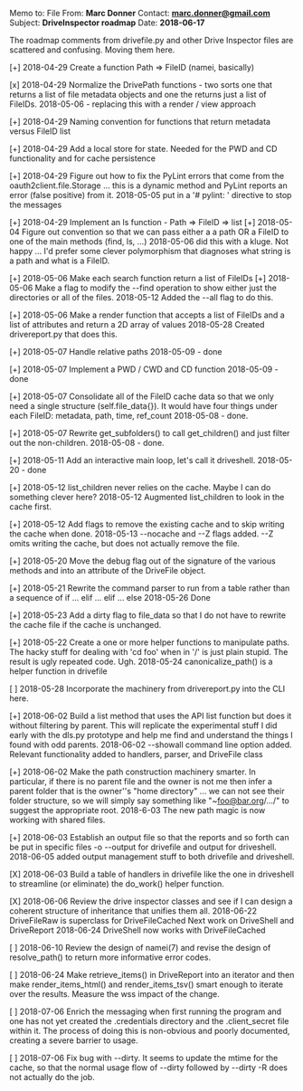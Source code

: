 Memo to: File
From: **Marc Donner**
Contact: **marc.donner@gmail.com**
Subject: **DriveInspector roadmap**
Date: **2018-06-17**

The roadmap comments from drivefile.py and other Drive Inspector
files are scattered and confusing.  Moving them here.

[+] 2018-04-29 Create a function Path => FileID (namei, basically)

[x] 2018-04-29 Normalize the DrivePath functions - two sorts
    one that returns a list of file metadata objects and one
    the returns just a list of FileIDs.
        2018-05-06 - replacing this with a render / view approach

[+] 2018-04-29 Naming convention for functions that return
    metadata versus FileID list

[+] 2018-04-29 Add a local store for state.  Needed for the
    PWD and CD functionality and for cache persistence

[+] 2018-04-29 Figure out how to fix the PyLint errors that come
    from the oauth2client.file.Storage ... this is a dynamic method
    and PyLint reports an error (false positive) from it.
        2018-05-05 put in a '# pylint: ' directive to stop the messages

[+] 2018-04-29 Implement an ls function - Path => FileID => list
[+] 2018-05-04 Figure out convention so that we can pass either a
    a path OR a FileID to one of the main methods (find, ls, ...)
        2018-05-06 did this with a kluge.  Not happy ... I'd prefer
        some clever polymorphism that diagnoses what string is a
        path and what is a FileID.

[+] 2018-05-06 Make each search function return a list of FileIDs
[+] 2018-05-06 Make a flag to modify the --find operation to show
    either just the directories or all of the files.
        2018-05-12 Added the --all flag to do this.

[+] 2018-05-06 Make a render function that accepts a list of FileIDs
    and a list of attributes and return a 2D array of values
        2018-05-28 Created drivereport.py that does this.

[+] 2018-05-07 Handle relative paths
        2018-05-09 - done

[+] 2018-05-07 Implement a PWD / CWD and CD function
        2018-05-09 - done

[+] 2018-05-07 Consolidate all of the FileID cache data so that
    we only need a single structure (self.file_data{}).  It would
    have four things under each FileID: metadata, path, time, ref_count
        2018-05-08 - done.

[+] 2018-05-07 Rewrite get_subfolders() to call get_children() and
    just filter out the non-children.
        2018-05-08 - done.

[+] 2018-05-11 Add an interactive main loop, let's call it driveshell.
        2018-05-20 - done

[+] 2018-05-12 list_children never relies on the cache.  Maybe I can
    do something clever here?
        2018-05-12 Augmented list_children to look in the cache first.

[+] 2018-05-12 Add flags to remove the existing cache and to skip
    writing the cache when done.
        2018-05-13 --nocache and --Z flags added.  --Z omits writing the
        cache, but does not actually remove the file.

[+] 2018-05-20 Move the debug flag out of the signature of the
    various methods and into an attribute of the DriveFile object.

[+] 2018-05-21 Rewrite the command parser to run from a table rather
    than a sequence of if ... elif ... elif ... else
        2018-05-26 Done

[+] 2018-05-23 Add a dirty flag to file_data so that I do not have
    to rewrite the cache file if the cache is unchanged.

[+] 2018-05-22 Create a one or more helper functions to manipulate
    paths.  The hacky stuff for dealing with 'cd foo' when in '/'
    is just plain stupid.  The result is ugly repeated code.  Ugh.
        2018-05-24 canonicalize_path() is a helper function in drivefile

[ ] 2018-05-28 Incorporate the machinery from drivereport.py into the
    CLI here.

[+] 2018-06-02 Build a list method that uses the API list function but
    does it without filtering by parent.  This will replicate the
    experimental stuff I did early with the dls.py prototype and help
    me find and understand the things I found with odd parents.
        2018-06-02 --showall command line option added.  Relevant
        functionality added to handlers, parser, and DriveFile class

[+] 2018-06-02 Make the path construction machinery smarter.  In
    particular, if there is no parent file and the owner is not me
    then infer a parent folder that is the owner''s "home directory"
    ... we can not see their folder structure, so we will simply say
    something like "~foo@bar.org/.../" to suggest the appropriate
    root.
        2018-6-03 The new path magic is now working with shared files.

[+] 2018-06-03 Establish an output file so that the reports and
    so forth can be put in specific files -o --output for drivefile
    and output <path> for driveshell.
        2018-06-05 added output management stuff to both drivefile
        and driveshell.

[X] 2018-06-03 Build a table of handlers in drivefile like the one
    in driveshell to streamline (or eliminate) the do_work() helper
    function.

[X] 2018-06-06 Review the drive inspector classes and see if I can
    design a coherent structure of inheritance that unifies them
    all.
        2018-06-22 DriveFileRaw is superclass for DriveFileCached
                   Next work on DriveShell and DriveReport
        2018-06-24 DriveShell now works with DriveFileCached

[ ] 2018-06-10 Review the design of namei(7) and revise the design
    of resolve_path() to return more informative error
    codes.

[ ] 2018-06-24 Make retrieve_items() in DriveReport into an iterator
    and then make render_items_html() and render_items_tsv()
    smart enough to iterate over the results.  Measure the
    wss impact of the change.

[ ] 2018-07-06 Enrich the messaging when first running the program
    and one has not yet created the .credentials directory and the
    .client_secret file within it.  The process of doing this is
    non-obvious and poorly documented, creating a severe barrier to usage.

[ ] 2018-07-06 Fix bug with --dirty.  It seems to update the mtime for
    the cache, so that the normal usage flow of --dirty followed by
    --dirty -R does not actually do the job.

